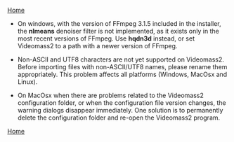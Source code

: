 [Home](index.md)

- On windows, with the version of FFmpeg 3.1.5 included in the installer, the **nlmeans** denoiser filter is not implemented, 
as it exists only in the most recent versions of FFmpeg. Use **hqdn3d** instead, or set Videomass2 to a path with a newer version of FFmpeg.

- Non-ASCII and UTF8 characters are not yet supported on Videomass2. Before importing files with non-ASCII/UTF8 names, 
please rename them appropriately. This problem affects all platforms (Windows, MacOsx and Linux).

- On MacOsx when there are problems related to the Videomass2 configuration folder, or when the configuration file version 
changes, the warning dialogs disappear immediately. One solution is to permanently delete the configuration folder and 
re-open the Videomass2 program.

[Home](index.md)
